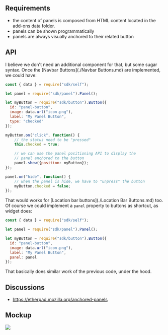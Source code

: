## Requirements

* the content of panels is composed from HTML content located in
the add-ons data folder.
* panels can be shown programmatically
* panels are always visually anchored to their related button

## API

I believe we don't need an additional component for that, but
some sugar syntax.
Once the [Navbar Buttons](./Navbar Buttons.md) are implemented,
we could have:

```js
const { data } = require("sdk/self");

let panel = require("sdk/panel").Panel();

let myButton = require("sdk/button").Button({
  id: "panel-button",
  image: data.url("icon.png"),
  label: "My Panel Button",
  type: "checked"
});

myButton.on("click", function() {
    // the status need to be "pressed"
    this.checked = true;

    // we can use the panel positioning API to display the
    // panel anchored to the button
    panel.show({position: myButton});
});

panel.on("hide", function() {
    // when the panel is hide, we have to "unpress" the button
    myButton.checked = false;
});
```

That would works for [Location bar buttons](./Location Bar Buttons.md)
too. Of course we could implement a `panel` property to buttons as
shortcut, as widget does:

```js
const { data } = require("sdk/self");

let panel = require("sdk/panel").Panel();

let myButton = require("sdk/button").Button({
  id: "panel-button",
  image: data.url("icon.png"),
  label: "My Panel Button",
  panel: panel
});
```

That basically does similar work of the previous code, under the
hood.

## Discussions

- https://etherpad.mozilla.org/anchored-panels

## Mockup

<img src="http://people.mozilla.com/~shorlander/files/addons-in-toolbar-i01/images/08.png">
